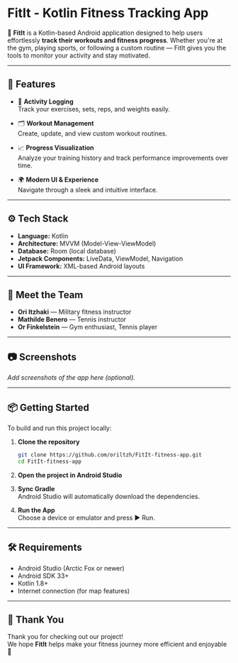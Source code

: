 # FitIt - Kotlin Fitness Tracking App

📱 **FitIt** is a Kotlin-based Android application designed to help users effortlessly **track their workouts and fitness progress**. Whether you're at the gym, playing sports, or following a custom routine — FitIt gives you the tools to monitor your activity and stay motivated.

---

## 🚀 Features

- 🏃 **Activity Logging**  
  Track your exercises, sets, reps, and weights easily.

- 🗂️ **Workout Management**  
  Create, update, and view custom workout routines.

- 📈 **Progress Visualization**  
  Analyze your training history and track performance improvements over time.

- 🌍 **Modern UI & Experience**  
  Navigate through a sleek and intuitive interface.

---

## ⚙️ Tech Stack

- **Language:** Kotlin  
- **Architecture:** MVVM (Model-View-ViewModel)  
- **Database:** Room (local database)  
- **Jetpack Components:** LiveData, ViewModel, Navigation  
- **UI Framework:** XML-based Android layouts

---

## 👥 Meet the Team

- **Ori Itzhaki** — Military fitness instructor  
- **Mathilde Benero** — Tennis instructor  
- **Or Finkelstein** — Gym enthusiast, Tennis player

---

## 📷 Screenshots

_Add screenshots of the app here (optional)._

---

## 📦 Getting Started

To build and run this project locally:

1. **Clone the repository**
    ```bash
    git clone https://github.com/oriltzh/FitIt-fitness-app.git
    cd FitIt-fitness-app
    ```

2. **Open the project in Android Studio**

3. **Sync Gradle**  
   Android Studio will automatically download the dependencies.

4. **Run the App**  
   Choose a device or emulator and press ▶️ Run.

---

## 🛠 Requirements

- Android Studio (Arctic Fox or newer)
- Android SDK 33+
- Kotlin 1.8+
- Internet connection (for map features)

---

## 🙏 Thank You

Thank you for checking out our project!  
We hope **FitIt** helps make your fitness journey more efficient and enjoyable 💪
